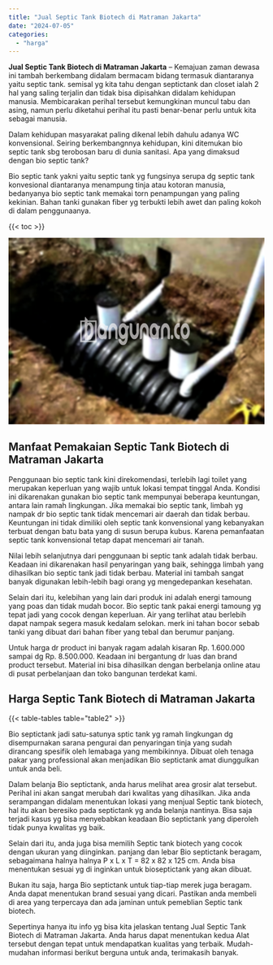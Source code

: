 ```yaml
---
title: "Jual Septic Tank Biotech di Matraman Jakarta"
date: "2024-07-05"
categories: 
  - "harga"
---
```


**Jual Septic Tank Biotech di Matraman Jakarta** – Kemajuan zaman dewasa ini tambah berkembang didalam bermacam bidang termasuk diantaranya yaitu septic tank. semisal yg kita tahu dengan septictank dan closet ialah 2 hal yang saling terjalin dan tidak bisa dipisahkan didalam kehidupan manusia. Membicarakan perihal tersebut kemungkinan muncul tabu dan asing, namun perlu diketahui perihal itu pasti benar-benar perlu untuk kita sebagai manusia.

Dalam kehidupan masyarakat paling dikenal lebih dahulu adanya WC konvensional. Seiring berkembangnnya kehidupan, kini ditemukan bio septic tank sbg terobosan baru di dunia sanitasi. Apa yang dimaksud dengan bio septic tank?

Bio septic tank yakni yaitu septic tank yg fungsinya serupa dg septic tank konvesional diantaranya menampung tinja atau kotoran manusia, bedanyanya bio septic tank memakai torn penampungan yang paling kekinian. Bahan tanki gunakan fiber yg terbukti lebih awet dan paling kokoh di dalam penggunaanya.

{{< toc >}}

![Jual Septic Tank Biotech di Matraman Jakarta](/images/jual-bio-septictank-23.png)

## Manfaat Pemakaian Septic Tank Biotech di Matraman Jakarta

Penggunaan bio septic tank kini direkomendasi, terlebih lagi toilet yang merupakan keperluan yang wajib untuk lokasi tempat tinggal Anda. Kondisi ini dikarenakan gunakan bio septic tank mempunyai beberapa keuntungan, antara lain ramah lingkungan. Jika memakai bio septic tank, limbah yg nampak dr bio septic tank tidak mencemari air daerah dan tidak berbau. Keuntungan ini tidak dimiliki oleh septic tank konvensional yang kebanyakan terbuat dengan batu bata yang di susun berupa kubus. Karena pemanfaatan septic tank konvensional tetap dapat mencemari air tanah.

Nilai lebih selanjutnya dari penggunaan bi septic tank adalah tidak berbau. Keadaan ini dikarenakan hasil penyaringan yang baik, sehingga limbah yang dihasilkan bio septic tank jadi tidak berbau. Material ini tambah sangat banyak digunakan lebih-lebih bagi orang yg mengedepankan kesehatan.

Selain dari itu, kelebihan yang lain dari produk ini adalah energi tamoung yang poas dan tidak mudah bocor. Bio septic tank pakai energi tamoung yg tepat jadi yang cocok dengan keperluan. Air yang terlihat atau berlebih dapat nampak segera masuk kedalam selokan. merk ini tahan bocor sebab tanki yang dibuat dari bahan fiber yang tebal dan berumur panjang.

Untuk harga dr product ini banyak ragam adalah kisaran Rp. 1.600.000 sampai dg Rp. 8.500.000. Keadaan ini bergantung dr luas dan brand product tersebut. Material ini bisa dihasilkan dengan berbelanja online atau di pusat perbelanjaan dan toko bangunan terdekat kami.

## Harga Septic Tank Biotech di Matraman Jakarta

{{< table-tables table="table2" >}}

Bio septictank jadi satu-satunya sptic tank yg ramah lingkungan dg disempurnakan sarana pengurai dan penyaringan tinja yang sudah dirancang spesifik oleh lemabaga yang membikinnya. Dibuat oleh tenaga pakar yang professional akan menjadikan Bio septictank amat diunggulkan untuk anda beli.

Dalam belanja Bio septictank, anda harus melihat area grosir alat tersebut. Perihal ini akan sangat merubah dari kwalitas yang dihasilkan. Jika anda serampangan didalam menentukan lokasi yang menjual Septic tank biotech, hal itu akan beresiko pada septictank yg anda belanja nantinya. Bisa saja terjadi kasus yg bisa menyebabkan keadaan Bio septictank yang diperoleh tidak punya kwalitas yg baik.

Selain dari itu, anda juga bisa memilih Septic tank biotech yang cocok dengan ukuran yang diinginkan. panjang dan lebar Bio septictank beragam, sebagaimana halnya halnya P x L x T = 82 x 82 x 125 cm. Anda bisa menentukan sesuai yg di inginkan untuk bioseptictank yang akan dibuat.

Bukan itu saja, harga Bio septictank untuk tiap-tiap merek juga beragam. Anda dapat menentukan brand sesuai yang dicari. Pastikan anda membeli di area yang terpercaya dan ada jaminan untuk pemeblian Septic tank biotech.

Sepertinya hanya itu info yg bisa kita jelaskan tentang Jual Septic Tank Biotech di Matraman Jakarta. Anda harus dapat menentukan kedua Alat tersebut dengan tepat untuk mendapatkan kualitas yang terbaik. Mudah-mudahan informasi berikut berguna untuk anda, terimakasih banyak.
